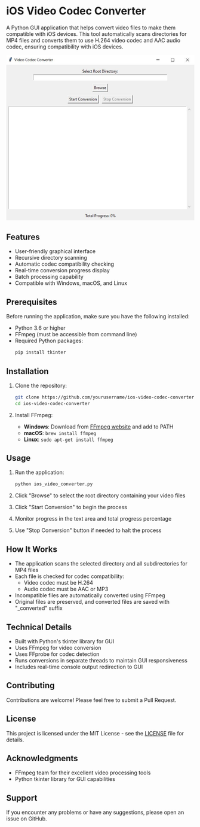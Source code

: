 # iOS Video Codec Converter

A Python GUI application that helps convert video files to make them compatible with iOS devices. This tool automatically scans directories for MP4 files and converts them to use H.264 video codec and AAC audio codec, ensuring compatibility with iOS devices.

![Codec Conversion Process](images/codec_converter.JPG)

## Features

- User-friendly graphical interface
- Recursive directory scanning
- Automatic codec compatibility checking
- Real-time conversion progress display
- Batch processing capability
- Compatible with Windows, macOS, and Linux

## Prerequisites

Before running the application, make sure you have the following installed:

- Python 3.6 or higher
- FFmpeg (must be accessible from command line)
- Required Python packages:
  ```bash
  pip install tkinter
  ```

## Installation

1. Clone the repository:
   ```bash
   git clone https://github.com/yourusername/ios-video-codec-converter.git
   cd ios-video-codec-converter
   ```

2. Install FFmpeg:
   - **Windows**: Download from [FFmpeg website](https://ffmpeg.org/download.html) and add to PATH
   - **macOS**: `brew install ffmpeg`
   - **Linux**: `sudo apt-get install ffmpeg`

## Usage

1. Run the application:
   ```bash
   python ios_video_converter.py
   ```

2. Click "Browse" to select the root directory containing your video files
3. Click "Start Conversion" to begin the process
4. Monitor progress in the text area and total progress percentage
5. Use "Stop Conversion" button if needed to halt the process

## How It Works

- The application scans the selected directory and all subdirectories for MP4 files
- Each file is checked for codec compatibility:
  - Video codec must be H.264
  - Audio codec must be AAC or MP3
- Incompatible files are automatically converted using FFmpeg
- Original files are preserved, and converted files are saved with "_converted" suffix

## Technical Details

- Built with Python's tkinter library for GUI
- Uses FFmpeg for video conversion
- Uses FFprobe for codec detection
- Runs conversions in separate threads to maintain GUI responsiveness
- Includes real-time console output redirection to GUI

## Contributing

Contributions are welcome! Please feel free to submit a Pull Request.

## License

This project is licensed under the MIT License - see the [LICENSE](LICENSE) file for details.

## Acknowledgments

- FFmpeg team for their excellent video processing tools
- Python tkinter library for GUI capabilities

## Support

If you encounter any problems or have any suggestions, please open an issue on GitHub. 